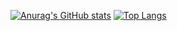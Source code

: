 [![Anurag's GitHub stats](https://github-readme-stats.vercel.app/api?username=kanogame&show_icons=true&count_private=true)](https://kanogame.github.io/portfolio/)
[![Top Langs](https://github-readme-stats.vercel.app/api/top-langs/?username=kanogame)](https://kanogame.github.io/portfolio/)
